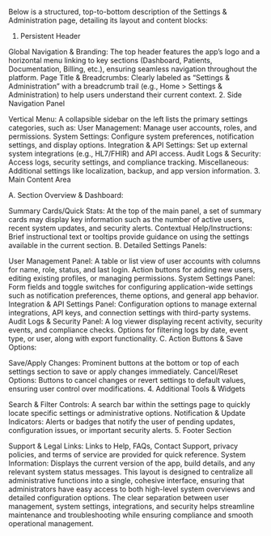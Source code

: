 Below is a structured, top-to-bottom description of the Settings & Administration page, detailing its layout and content blocks:

1. Persistent Header

Global Navigation & Branding:
The top header features the app’s logo and a horizontal menu linking to key sections (Dashboard, Patients, Documentation, Billing, etc.), ensuring seamless navigation throughout the platform.
Page Title & Breadcrumbs:
Clearly labeled as “Settings & Administration” with a breadcrumb trail (e.g., Home > Settings & Administration) to help users understand their current context.
2. Side Navigation Panel

Vertical Menu:
A collapsible sidebar on the left lists the primary settings categories, such as:
User Management: Manage user accounts, roles, and permissions.
System Settings: Configure system preferences, notification settings, and display options.
Integration & API Settings: Set up external system integrations (e.g., HL7/FHIR) and API access.
Audit Logs & Security: Access logs, security settings, and compliance tracking.
Miscellaneous: Additional settings like localization, backup, and app version information.
3. Main Content Area

A. Section Overview & Dashboard:

Summary Cards/Quick Stats:
At the top of the main panel, a set of summary cards may display key information such as the number of active users, recent system updates, and security alerts.
Contextual Help/Instructions:
Brief instructional text or tooltips provide guidance on using the settings available in the current section.
B. Detailed Settings Panels:

User Management Panel:
A table or list view of user accounts with columns for name, role, status, and last login.
Action buttons for adding new users, editing existing profiles, or managing permissions.
System Settings Panel:
Form fields and toggle switches for configuring application-wide settings such as notification preferences, theme options, and general app behavior.
Integration & API Settings Panel:
Configuration options to manage external integrations, API keys, and connection settings with third-party systems.
Audit Logs & Security Panel:
A log viewer displaying recent activity, security events, and compliance checks.
Options for filtering logs by date, event type, or user, along with export functionality.
C. Action Buttons & Save Options:

Save/Apply Changes:
Prominent buttons at the bottom or top of each settings section to save or apply changes immediately.
Cancel/Reset Options:
Buttons to cancel changes or revert settings to default values, ensuring user control over modifications.
4. Additional Tools & Widgets

Search & Filter Controls:
A search bar within the settings page to quickly locate specific settings or administrative options.
Notification & Update Indicators:
Alerts or badges that notify the user of pending updates, configuration issues, or important security alerts.
5. Footer Section

Support & Legal Links:
Links to Help, FAQs, Contact Support, privacy policies, and terms of service are provided for quick reference.
System Information:
Displays the current version of the app, build details, and any relevant system status messages.
This layout is designed to centralize all administrative functions into a single, cohesive interface, ensuring that administrators have easy access to both high-level system overviews and detailed configuration options. The clear separation between user management, system settings, integrations, and security helps streamline maintenance and troubleshooting while ensuring compliance and smooth operational management.

